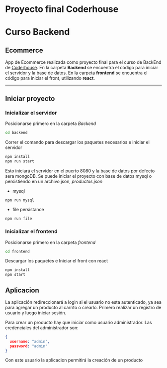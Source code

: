 # **Proyecto final Coderhouse**
# Curso __Backend__

## Ecommerce
App de Ecommerce realizada como proyecto final para el curso de BackEnd de [Coderhouse](https://www.coderhouse.com/).
En la carpeta __Backend__ se encuentra el código para iniciar el servidor y la base de datos.
En la carpeta __frontend__ se encuentra el código para iniciar el front, utilizando __react__.

---

## Iniciar proyecto
### **Inicializar el servidor**


Posicionarse primero en la carpeta *Backend*
```bash
cd backend
```
Correr el comando para descargar los paquetes necesarios e iniciar el servidor
```bash	
npm install
npm run start
```
Esto iniciará el servidor en el puerto 8080 y la base de datos por defecto sera mongoDB.
Se puede iniciar el proyecto con base de datos mysql o persistiendo en un archivo json, *productos.json*
* mysql
```bash
npm run mysql
```
* file persistance
```bash
npm run file
```
### **Inicializar el frontend**

Posicionarse primero en la carpeta *frontend*
```bash
cd frontend
```

Descargar los paquetes e Iniciar el front con react
```bash
npm install
npm start
```
## Aplicacion

La aplicación redireccionará a login si el usuario no esta autenticado, ya sea para agregar un producto al carrito o crearlo. 
Primero realizar un registro de usuario y luego iniciar sesión.

Para crear un producto hay que iniciar como usuario administrador. Las credenciales del administrador son:
```json
{
  username: "admin",
  password: "admin" 
}
```
Con este usuario la aplicacion permitirá la creación de un producto






